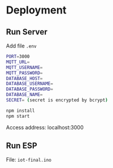 # Deployment

## Run Server

Add file `.env`

```sh
PORT=3000
MQTT_URL=
MQTT_USERNAME=
MQTT_PASSWORD=
DATABASE_HOST=
DATABASE_USERNAME=
DATABASE_PASSWORD=
DATABASE_NAME=
SECRET= (secret is encrypted by bcrypt)
```

```sh
npm install
npm start
```

Access address: localhost:3000

## Run ESP

File: `iot-final.ino`
